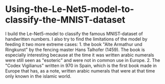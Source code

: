 # Using-the-Le-Net5-model-to-classify-the-MNIST-dataset

I build the Le-Net5-model to classify the famous MNIST-dataset of handwritten numbers. I also try to find the limitations of the model by feeding it two more extreme cases: 1. the book "Alte Armathur und Ringkunst" by the fencing master Hans Talhofer (1459). The book is especially interesting because at the time it was written arabic numerals were still seen as "esoteric" and were not in common use in Europe. 
2. The "Codex Vigilianus" written in 970 in Spain, which is the first book made in Europe that has, as a note, written arabic numerals that were at that time only known in the islamic world.

